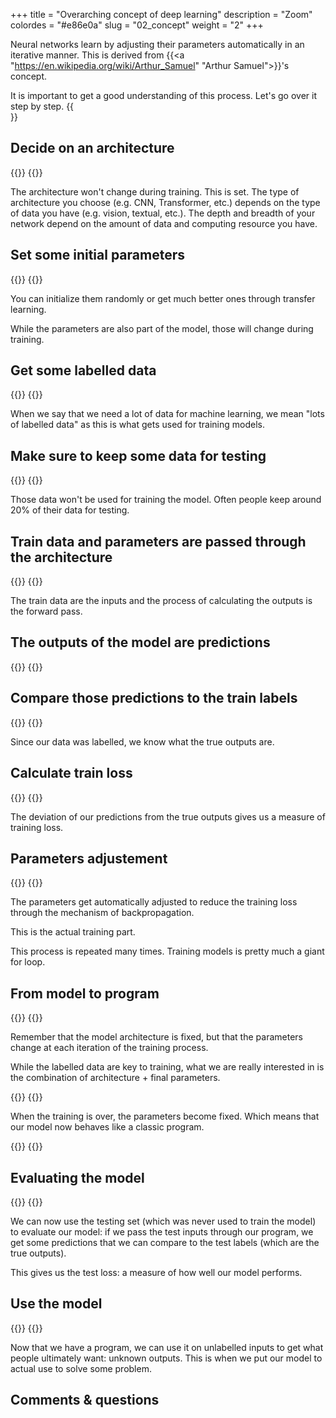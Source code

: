 +++
title = "Overarching concept of deep learning"
description = "Zoom"
colordes = "#e86e0a"
slug = "02_concept"
weight = "2"
+++

Neural networks learn by adjusting their parameters automatically in an iterative manner. This is derived from {{<a "https://en.wikipedia.org/wiki/Arthur_Samuel" "Arthur Samuel">}}'s concept.

It is important to get a good understanding of this process. Let's go over it step by step.
{{<br size="4">}}

## Decide on an architecture

{{<imgbshadow src="/img/diag_white/diag_01.png" margin="rem" title="" width="70%" line-height="0rem">}}
{{</imgbshadow>}}

The architecture won't change during training. This is set. The type of architecture you choose (e.g. CNN, Transformer, etc.) depends on the type of data you have (e.g. vision, textual, etc.). The depth and breadth of your network depend on the amount of data and computing resource you have.

## Set some initial parameters

{{<imgbshadow src="/img/diag_white/diag_02.png" margin="rem" title="" width="70%" line-height="0rem">}}
{{</imgbshadow>}}

You can initialize them randomly or get much better ones through transfer learning.

While the parameters are also part of the model, those will change during training.

## Get some labelled data

{{<imgbshadow src="/img/diag_white/diag_03.png" margin="rem" title="" width="70%" line-height="0rem">}}
{{</imgbshadow>}}

When we say that we need a lot of data for machine learning, we mean "lots of labelled data" as this is what gets used for training models.

## Make sure to keep some data for testing

{{<imgbshadow src="/img/diag_white/diag_04.png" margin="rem" title="" width="70%" line-height="0rem">}}
{{</imgbshadow>}}

Those data won't be used for training the model. Often people keep around 20% of their data for testing.

## Train data and parameters are passed through the architecture

{{<imgbshadow src="/img/diag_white/diag_05.png" margin="rem" title="" width="70%" line-height="0rem">}}
{{</imgbshadow>}}

The train data are the inputs and the process of calculating the outputs is the forward pass.

## The outputs of the model are predictions

{{<imgbshadow src="/img/diag_white/diag_06.png" margin="rem" title="" width="70%" line-height="0rem">}}
{{</imgbshadow>}}

## Compare those predictions to the train labels

{{<imgbshadow src="/img/diag_white/diag_07.png" margin="rem" title="" width="70%" line-height="0rem">}}
{{</imgbshadow>}}

Since our data was labelled, we know what the true outputs are.

## Calculate train loss

{{<imgbshadow src="/img/diag_white/diag_08.png" margin="rem" title="" width="70%" line-height="0rem">}}
{{</imgbshadow>}}

The deviation of our predictions from the true outputs gives us a measure of training loss.

## Parameters adjustement

{{<imgbshadow src="/img/diag_white/diag_09.png" margin="rem" title="" width="70%" line-height="0rem">}}
{{</imgbshadow>}}

The parameters get automatically adjusted to reduce the training loss through the mechanism of backpropagation.

This is the actual training part.

This process is repeated many times. Training models is pretty much a giant for loop.

## From model to program

{{<imgbshadow src="/img/diag_white/diag_10.png" margin="rem" title="" width="70%" line-height="0rem">}}
{{</imgbshadow>}}

Remember that the model architecture is fixed, but that the parameters change at each iteration of the training process.

While the labelled data are key to training, what we are really interested in is the combination of architecture + final parameters.

{{<imgbshadow src="/img/diag_white/diag_11.png" margin="rem" title="" width="70%" line-height="0rem">}}
{{</imgbshadow>}}

When the training is over, the parameters become fixed. Which means that our model now behaves like a classic program.

{{<imgbshadow src="/img/diag_white/diag_12.png" margin="rem" title="" width="70%" line-height="0rem">}}
{{</imgbshadow>}}

## Evaluating the model

{{<imgbshadow src="/img/diag_white/diag_13.png" margin="rem" title="" width="70%" line-height="0rem">}}
{{</imgbshadow>}}

We can now use the testing set (which was never used to train the model) to evaluate our model: if we pass the test inputs through our program, we get some predictions that we can compare to the test labels (which are the true outputs).

This gives us the test loss: a measure of how well our model performs.

## Use the model

{{<imgbshadow src="/img/diag_white/diag_14.png" margin="rem" title="" width="70%" line-height="0rem">}}
{{</imgbshadow>}}

Now that we have a program, we can use it on unlabelled inputs to get what people ultimately want: unknown outputs. This is when we put our model to actual use to solve some problem.

## Comments & questions

